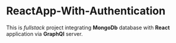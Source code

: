 # ReactApp-With-Authentication
This is *fullstack* project integrating **MongoDb** database with **React** application via **GraphQl** server.


